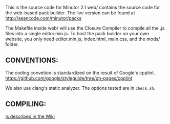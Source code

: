 This is the source code for Minutor 2.1
web/ contains the source code for the web-based pack builder.  The live version
can be found at http://seancode.com/minutor/packs

The Makefile inside web/ will use the Closure Compiler to compile all the .js files
into a single editor.min.js.  To host the pack builder on your own website, you
only need editor.min.js, index.html, main.css, and the mods/ folder.

CONVENTIONS:
------------

The coding convetion is standardized on the result of Google's cpplint.
https://github.com/google/styleguide/tree/gh-pages/cpplint

We also use clang's static analyzer.  The options tested are in `check.sh`.


COMPILING:
---------

[Is described in the Wiki](https://github.com/mrkite/minutor/wiki/How-to-Build-yourself-from-source)
